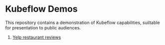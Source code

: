 # Kubeflow Demos

This repository contains a demonstration of Kubeflow capabilities, suiltable for
presentation to public audiences.

1. [Yelp restaurant reviews](yelp_demo/)


